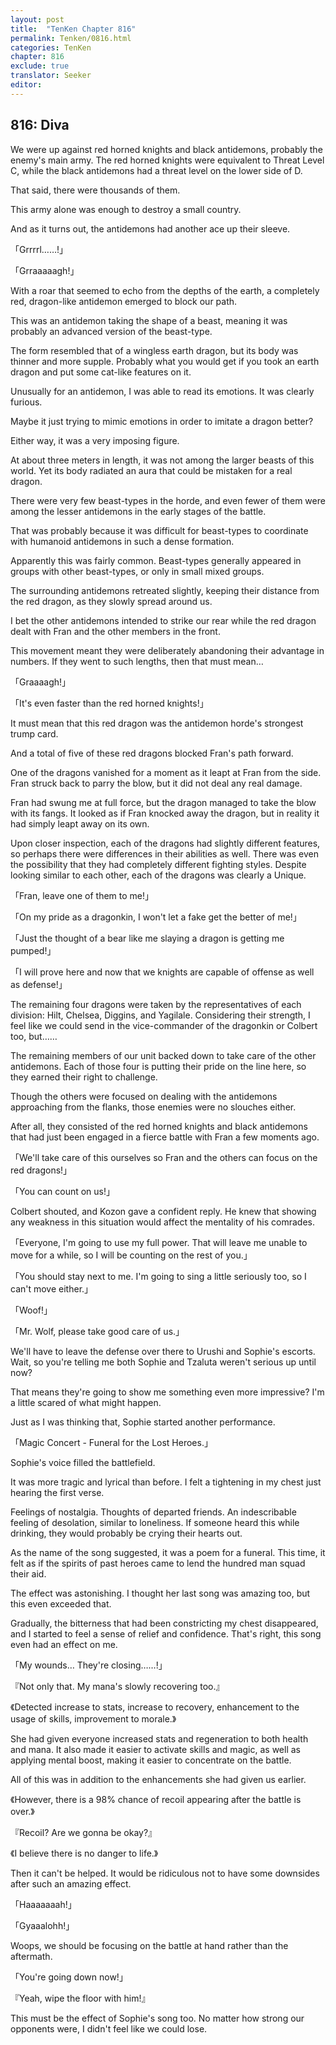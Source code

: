 ```yaml
---
layout: post
title:  "TenKen Chapter 816"
permalink: Tenken/0816.html
categories: TenKen
chapter: 816
exclude: true
translator: Seeker
editor: 
---
```

<h2 id="ch816">816: Diva</h2>

We were up against red horned knights and black antidemons, probably the enemy's main army. The red horned knights were equivalent to Threat Level C, while the black antidemons had a threat level on the lower side of D.

That said, there were thousands of them.

This army alone was enough to destroy a small country.

And as it turns out, the antidemons had another ace up their sleeve.

「Grrrrl……!」

「Grraaaaagh!」

With a roar that seemed to echo from the depths of the earth, a completely red, dragon-like antidemon emerged to block our path.

This was an antidemon taking the shape of a beast, meaning it was probably an advanced version of the beast-type.

The form resembled that of a wingless earth dragon, but its body was thinner and more supple. Probably what you would get if you took an earth dragon and put some cat-like features on it.

Unusually for an antidemon, I was able to read its emotions. It was clearly furious.

Maybe it just trying to mimic emotions in order to imitate a dragon better?

Either way, it was a very imposing figure.

At about three meters in length, it was not among the larger beasts of this world. Yet its body radiated an aura that could be mistaken for a real dragon.

There were very few beast-types in the horde, and even fewer of them were among the lesser antidemons in the early stages of the battle.

That was probably because it was difficult for beast-types to coordinate with humanoid antidemons in such a dense formation.

Apparently this was fairly common. Beast-types generally appeared in groups with other beast-types, or only in small mixed groups.

The surrounding antidemons retreated slightly, keeping their distance from the red dragon, as they slowly spread around us.

I bet the other antidemons intended to strike our rear while the red dragon dealt with Fran and the other members in the front.

This movement meant they were deliberately abandoning their advantage in numbers. If they went to such lengths, then that must mean…

「Graaaagh!」

「It's even faster than the red horned knights!」

It must mean that this red dragon was the antidemon horde's strongest trump card.

And a total of five of these red dragons blocked Fran's path forward.

One of the dragons vanished for a moment as it leapt at Fran from the side. Fran struck back to parry the blow, but it did not deal any real damage.

Fran had swung me at full force, but the dragon managed to take the blow with its fangs. It looked as if Fran knocked away the dragon, but in reality it had simply leapt away on its own.

Upon closer inspection, each of the dragons had slightly different features, so perhaps there were differences in their abilities as well. There was even the possibility that they had completely different fighting styles. Despite looking similar to each other, each of the dragons was clearly a Unique.

「Fran, leave one of them to me!」

「On my pride as a dragonkin, I won't let a fake get the better of me!」

「Just the thought of a bear like me slaying a dragon is getting me pumped!」

「I will prove here and now that we knights are capable of offense as well as defense!」

The remaining four dragons were taken by the representatives of each division: Hilt, Chelsea, Diggins, and Yagilale. Considering their strength, I feel like we could send in the vice-commander of the dragonkin or Colbert too, but……

The remaining members of our unit backed down to take care of the other antidemons. Each of those four is putting their pride on the line here, so they earned their right to challenge.

Though the others were focused on dealing with the antidemons approaching from the flanks, those enemies were no slouches either.

After all, they consisted of the red horned knights and black antidemons that had just been engaged in a fierce battle with Fran a few moments ago.

「We'll take care of this ourselves so Fran and the others can focus on the red dragons!」

「You can count on us!」

Colbert shouted, and Kozon gave a confident reply. He knew that showing any weakness in this situation would affect the mentality of his comrades.

「Everyone, I'm going to use my full power. That will leave me unable to move for a while, so I will be counting on the rest of you.」

「You should stay next to me. I'm going to sing a little seriously too, so I can't move either.」

「Woof!」

「Mr. Wolf, please take good care of us.」

We'll have to leave the defense over there to Urushi and Sophie's escorts. Wait, so you're telling me both Sophie and Tzaluta weren't serious up until now?

That means they're going to show me something even more impressive? I'm a little scared of what might happen.

Just as I was thinking that, Sophie started another performance.

「Magic Concert - Funeral for the Lost Heroes.」

Sophie's voice filled the battlefield.

It was more tragic and lyrical than before. I felt a tightening in my chest just hearing the first verse.

Feelings of nostalgia. Thoughts of departed friends. An indescribable feeling of desolation, similar to loneliness. If someone heard this while drinking, they would probably be crying their hearts out.

As the name of the song suggested, it was a poem for a funeral. This time, it felt as if the spirits of past heroes came to lend the hundred man squad their aid.

The effect was astonishing. I thought her last song was amazing too, but this even exceeded that.

Gradually, the bitterness that had been constricting my chest disappeared, and I started to feel a sense of relief and confidence. That's right, this song even had an effect on me.

「My wounds… They're closing……!」

『Not only that. My mana's slowly recovering too.』

《Detected increase to stats, increase to recovery, enhancement to the usage of skills, improvement to morale.》

She had given everyone increased stats and regeneration to both health and mana. It also made it easier to activate skills and magic, as well as applying mental boost, making it easier to concentrate on the battle.

All of this was in addition to the enhancements she had given us earlier.

《However, there is a 98% chance of recoil appearing after the battle is over.》

『Recoil? Are we gonna be okay?』

《I believe there is no danger to life.》

Then it can't be helped. It would be ridiculous not to have some downsides after such an amazing effect.

「Haaaaaaah!」

「Gyaaalohh!」

Woops, we should be focusing on the battle at hand rather than the aftermath.

「You're going down now!」

『Yeah, wipe the floor with him!』

This must be the effect of Sophie's song too. No matter how strong our opponents were, I didn't feel like we could lose.



